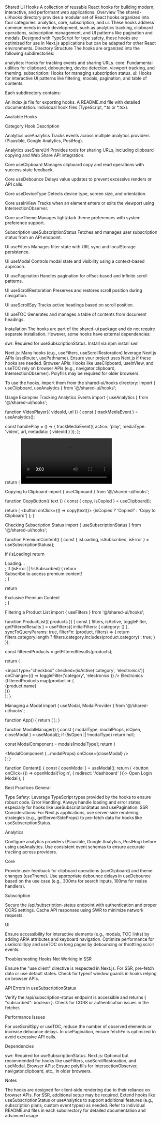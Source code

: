 Shared UI Hooks
A collection of reusable React hooks for building modern, interactive, and performant web applications.
Overview
The shared-ui/hooks directory provides a modular set of React hooks organized into four categories: analytics, core, subscription, and ui. These hooks address common needs in web development, such as analytics tracking, clipboard operations, subscription management, and UI patterns like pagination and modals. Designed with TypeScript for type safety, these hooks are optimized for use in Next.js applications but can be adapted for other React environments.
Directory Structure
The hooks are organized into the following subdirectories:

analytics: Hooks for tracking events and sharing URLs.
core: Fundamental utilities for clipboard, debouncing, device detection, viewport tracking, and theming.
subscription: Hooks for managing subscription status.
ui: Hooks for interactive UI patterns like filtering, modals, pagination, and table of contents.

Each subdirectory contains:

An index.js file for exporting hooks.
A README.md file with detailed documentation.
Individual hook files (TypeScript, *.ts or *.tsx).

Available Hooks



Category
Hook
Description



Analytics
useAnalytics
Tracks events across multiple analytics providers (Plausible, Google Analytics, PostHog).


Analytics
useShareUrl
Provides tools for sharing URLs, including clipboard copying and Web Share API integration.


Core
useClipboard
Manages clipboard copy and read operations with success state feedback.


Core
useDebounce
Delays value updates to prevent excessive renders or API calls.


Core
useDeviceType
Detects device type, screen size, and orientation.


Core
useInView
Tracks when an element enters or exits the viewport using IntersectionObserver.


Core
useTheme
Manages light/dark theme preferences with system preference support.


Subscription
useSubscriptionStatus
Fetches and manages user subscription status from an API endpoint.


UI
useFilters
Manages filter state with URL sync and localStorage persistence.


UI
useModal
Controls modal state and visibility using a context-based approach.


UI
usePagination
Handles pagination for offset-based and infinite scroll patterns.


UI
useScrollRestoration
Preserves and restores scroll position during navigation.


UI
useScrollSpy
Tracks active headings based on scroll position.


UI
useTOC
Generates and manages a table of contents from document headings.


Installation
The hooks are part of the shared-ui package and do not require separate installation. However, some hooks have external dependencies:

swr: Required for useSubscriptionStatus. Install via:npm install swr


Next.js: Many hooks (e.g., useFilters, useScrollRestoration) leverage Next.js APIs (useRouter, usePathname). Ensure your project uses Next.js if these hooks are needed.
Browser APIs: Hooks like useClipboard, useInView, and useTOC rely on browser APIs (e.g., navigator.clipboard, IntersectionObserver). Polyfills may be required for older browsers.

To use the hooks, import them from the shared-ui/hooks directory:
import { useClipboard, useAnalytics } from '@/shared-ui/hooks';

Usage Examples
Tracking Analytics Events
import { useAnalytics } from '@/shared-ui/hooks';

function VideoPlayer({ videoId, url }) {
  const { trackMediaEvent } = useAnalytics();

  const handlePlay = () => {
    trackMediaEvent({
      action: 'play',
      mediaType: 'video',
      url,
      metadata: { videoId }
    });
  };

  return (
    <video onPlay={handlePlay} src={url} controls />
  );
}

Copying to Clipboard
import { useClipboard } from '@/shared-ui/hooks';

function CopyButton({ text }) {
  const { copy, isCopied } = useClipboard();

  return (
    <button onClick={() => copy(text)}>
      {isCopied ? 'Copied!' : 'Copy to Clipboard'}
    </button>
  );
}

Checking Subscription Status
import { useSubscriptionStatus } from '@/shared-ui/hooks';

function PremiumContent() {
  const { isLoading, isSubscribed, isError } = useSubscriptionStatus();

  if (isLoading) return <div>Loading...</div>;
  if (isError || !isSubscribed) {
    return <div>Subscribe to access premium content!</div>;
  }

  return <div>Exclusive Premium Content</div>;
}

Filtering a Product List
import { useFilters } from '@/shared-ui/hooks';

function ProductList({ products }) {
  const { filters, isActive, toggleFilter, getFilteredResults } = useFilters({
    initialFilters: { category: [] },
    syncToQueryParams: true,
    filterFn: (product, filters) => {
      return filters.category.length ? filters.category.includes(product.category) : true;
    }
  });

  const filteredProducts = getFilteredResults(products);

  return (
    <div>
      <label>
        <input
          type="checkbox"
          checked={isActive('category', 'electronics')}
          onChange={() => toggleFilter('category', 'electronics')}
        />
        Electronics
      </label>
      <div>
        {filteredProducts.map(product => (
          <div key={product.id}>{product.name}</div>
        ))}
      </div>
    </div>
  );
}

Managing a Modal
import { useModal, ModalProvider } from '@/shared-ui/hooks';

function App() {
  return (
    <ModalProvider>
      <ModalManager />
      <Content />
    </ModalProvider>
  );
}

function ModalManager() {
  const { modalType, modalProps, isOpen, closeModal } = useModal();
  if (!isOpen || !modalType) return null;

  const ModalComponent = modals[modalType];
  return (
    <div className="modal">
      <ModalComponent {...modalProps} onClose={closeModal} />
    </div>
  );
}

function Content() {
  const { openModal } = useModal();
  return (
    <button onClick={() => openModal('login', { redirect: '/dashboard' })}>
      Open Login Modal
    </button>
  );
}

Best Practices
General

Type Safety: Leverage TypeScript types provided by the hooks to ensure robust code.
Error Handling: Always handle loading and error states, especially for hooks like useSubscriptionStatus and usePagination.
SSR Considerations: For Next.js applications, use server-side rendering strategies (e.g., getServerSideProps) to pre-fetch data for hooks like useSubscriptionStatus.

Analytics

Configure analytics providers (Plausible, Google Analytics, PostHog) before using useAnalytics.
Use consistent event schemas to ensure accurate tracking across providers.

Core

Provide user feedback for clipboard operations (useClipboard) and theme changes (useTheme).
Use appropriate debounce delays in useDebounce based on the use case (e.g., 300ms for search inputs, 100ms for resize handlers).

Subscription

Secure the /api/subscription-status endpoint with authentication and proper CORS settings.
Cache API responses using SWR to minimize network requests.

UI

Ensure accessibility for interactive elements (e.g., modals, TOC links) by adding ARIA attributes and keyboard navigation.
Optimize performance for useScrollSpy and useTOC on long pages by debouncing or throttling scroll events.

Troubleshooting
Hooks Not Working in SSR

Ensure the "use client" directive is respected in Next.js. For SSR, pre-fetch data or use default states.
Check for typeof window guards in hooks relying on browser APIs.

API Errors in useSubscriptionStatus

Verify the /api/subscription-status endpoint is accessible and returns { "subscribed": boolean }.
Check for CORS or authentication issues in the fetcher.

Performance Issues

For useScrollSpy or useTOC, reduce the number of observed elements or increase debounce delays.
In usePagination, ensure fetchFn is optimized to avoid excessive API calls.

Dependencies

swr: Required for useSubscriptionStatus.
Next.js: Optional but recommended for hooks like useFilters, useScrollRestoration, and useModal.
Browser APIs: Ensure polyfills for IntersectionObserver, navigator.clipboard, etc., in older browsers.

Notes

The hooks are designed for client-side rendering due to their reliance on browser APIs. For SSR, additional setup may be required.
Extend hooks like useSubscriptionStatus or useAnalytics to support additional features (e.g., subscription plans, custom event types) as needed.
Refer to individual README.md files in each subdirectory for detailed documentation and advanced usage.


